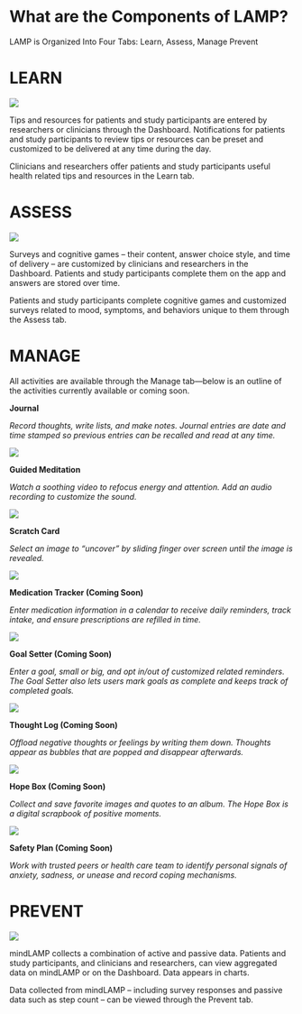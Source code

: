 # What are the Components of LAMP?

LAMP is Organized Into Four Tabs: Learn, Assess, Manage Prevent

# **LEARN**

![](assets/Untitled_40.png)

Tips and resources for patients and study participants are entered by researchers or clinicians through the Dashboard. Notifications for patients and study participants to review tips or resources can be preset and customized to be delivered at any time during the day.

Clinicians and researchers offer patients and study participants useful health related tips and resources in the Learn tab.

# **ASSESS**

![](assets/Untitled_41.png)

Surveys and cognitive games – their content, answer choice style, and time of delivery – are customized by clinicians and researchers in the Dashboard. Patients and study participants complete them on the app and answers are stored over time.

Patients and study participants complete cognitive games and customized surveys related to mood, symptoms, and behaviors unique to them through the Assess tab.

# **MANAGE**

All activities are available through the Manage tab—below is an outline of the activities currently available or coming soon.

**Journal**

*Record thoughts, write lists, and make notes. Journal entries are date and time stamped so previous entries can be recalled and read at any time.*

![](assets/Untitled_42.png)

**Guided Meditation**

*Watch a soothing video to refocus energy and attention. Add an audio recording to customize the sound.*

![](assets/Untitled_43.png)

**Scratch Card**

*Select an image to “uncover” by sliding finger over screen until the image is revealed.*

![](assets/Untitled_44.png)

**Medication Tracker (Coming Soon)**

*Enter medication information in a calendar to receive daily reminders, track intake, and ensure prescriptions are refilled in time.*

![](assets/Untitled_45.png)

**Goal Setter (Coming Soon)**

*Enter a goal, small or big, and opt in/out of customized related reminders. The Goal Setter also lets users mark goals as complete and keeps track of completed goals.*

![](assets/Untitled_46.png)

**Thought Log (Coming Soon)**

*Offload negative thoughts or feelings by writing them down. Thoughts appear as bubbles that are popped and disappear afterwards.*

![](assets/Untitled_47.png)

**Hope Box (Coming Soon)**

*Collect and save favorite images and quotes to an album. The Hope Box is a digital scrapbook of positive moments.*

![](assets/Untitled_48.png)

**Safety Plan (Coming Soon)**

*Work with trusted peers or health care team to identify personal signals of anxiety, sadness, or unease and record coping mechanisms.*

# **PREVENT**

![](assets/Untitled_49.png)

mindLAMP collects a combination of active and passive data. Patients and study participants, and clinicians and researchers, can view aggregated data on mindLAMP or on the Dashboard. Data appears in charts.

Data collected from mindLAMP – including survey responses and passive data such as step count – can be viewed through the Prevent tab.

